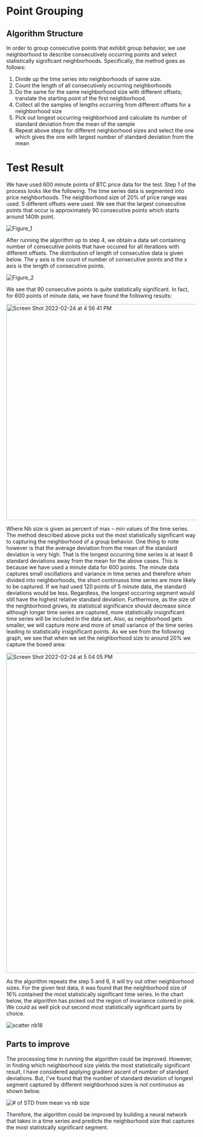 # Point Grouping

## Algorithm Structure
In order to group consecutive points that exhibit group behavior, we use neighborhood to describe consecutively occurring points and select statistically significant neighborhoods. Specifically, the method goes as follows:
1. Divide up the time series into neighborhoods of same size. 
2. Count the length of all consecutively occurring neighborhoods
3. Do the same for the same neighborhood size with different offsets; translate the starting point of the first neighborhood.
4. Collect all the samples of lengths occurring from different offsets for a neighborhood size
5. Pick out longest occurring neighborhood and calculate its number of standard deviation from the mean of the sample
6. Repeat above steps for different neighborhood sizes and select the one which gives the one with largest number of standard deviation from the mean
 
# Test Result
We have used 600 minute points of BTC price data for the test. 
Step 1 of the process looks like the following. The time series data is segmented into price neighborhoods. The neighborhood size of 20% of price range was used. 5 different offsets were used. We see that the largest consecutive points that occur is approximately 90 consecutive points which starts around 140th point. 

![Figure_1](https://user-images.githubusercontent.com/77427280/155604591-6994f730-d9f3-448f-b8a9-2cb927ace4db.png)

After running the algorithm up to step 4, we obtain a data set containing number of consecutive points that have occured for all iterations with different offsets. The distribution of length of consecutive data is given below. The y axis is the count of number of consecutive points and the x axis is the length of consecutive points. 

![Figure_2](https://user-images.githubusercontent.com/77427280/155614108-b8963e32-8e21-41d3-8dcc-d42f3655f4a9.png)

We see that 90 consecutive points is quite statistically significant. In fact, for 600 points of minute data, we have found the following results:

<img width="571" alt="Screen Shot 2022-02-24 at 4 56 41 PM" src="https://user-images.githubusercontent.com/77427280/155614425-c65a2438-eef8-4ae5-bb52-738d52dad7ea.png">

Where Nb size is given as percent of max – min values of the time series. 
The method described above picks out the most statistically significant way to capturing the neighborhood of a group behavior. One thing to note however is that the average deviation from the mean of the standard deviation is very high. That is the longest occurring time series is at least 6 standard deviations away from the mean for the above cases. This is because we have used a minute data for 600 points. The minute data captures small oscillations and variance in time series and therefore when divided into neighborhoods, the short continuous time series are more likely to be captured. If we had used 120 points of 5 minute data, the standard deviations would be less. Regardless, the longest occurring segment would still have the highest relative standard deviation. Furthermore, as the size of the neighborhood grows, its statistical significance should decrease since although longer time series are captured, more statistically insignificant time series will be included in the data set. Also, as neighborhood gets smaller, we will capture more and more of small variance of the time series leading to statistically insignificant points. As we see from the following graph, we see that when we set the neighborhood size to around 20% we capture the boxed area:

<img width="846" alt="Screen Shot 2022-02-24 at 5 04 05 PM" src="https://user-images.githubusercontent.com/77427280/155615343-40333ba0-cb94-473f-af16-a5e170b35787.png">
 
 As the algorithm repeats the step 5 and 6, it will try out other neighborhood sizes. For the given test data, it was found that the neighborhood size of 16% contained the most statistically significant time series. In the chart below, the algorithm has picked out the region of invariance colored in pink. We could as well pick out second most statistically significant parts by choice.
 
![scatter nb16](https://user-images.githubusercontent.com/77427280/155620463-cd331709-e81d-46ce-8da0-acb3319308bf.png)

## Parts to improve
The processing time in running the algorithm could be improved. However, in finding which neighborhood size yields the most statistically significant result, I have considered applying gradient ascent of number of standard deviations. But, I've found that the number of standard deviation of longest segment captured by different neighborhood sizes is not continuous as shown below.

![# of STD from mean vs nb size](https://user-images.githubusercontent.com/77427280/155621166-48e06f96-6849-4209-8eb4-fe0d67337f88.png)

Therefore, the algorithm could be improved by building a neural network that takes in a time series and predicts the neighborhood size that captures the most statistcally significant segment.

